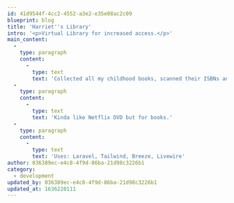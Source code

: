 ```yaml
---
id: 41d9544f-4cc2-4552-a3e2-e35e08ac2c09
blueprint: blog
title: 'Harriet''s Library'
intro: '<p>Virtual Library for increased access.</p>'
main_content:
  -
    type: paragraph
    content:
      -
        type: text
        text: 'Collected all my childhood books, scanned their ISBNs and made a database that folks could add to their list for me to send to them.'
  -
    type: paragraph
    content:
      -
        type: text
        text: 'Kinda like Netflix DVD but for books.'
  -
    type: paragraph
    content:
      -
        type: text
        text: 'Uses: Laravel, Tailwind, Breeze, Livewire'
author: 036389ec-e4c8-4f9d-86ba-21d98c3226b1
category:
  - development
updated_by: 036389ec-e4c8-4f9d-86ba-21d98c3226b1
updated_at: 1636220111
---
```

